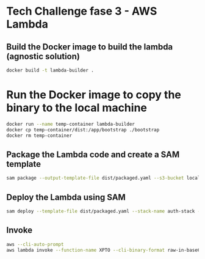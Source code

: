 # Tech Challenge fase 3 - AWS Lambda

## Build the Docker image to build the lambda (agnostic solution)

```bash
docker build -t lambda-builder .
```

# Run the Docker image to copy the binary to the local machine

```bash
docker run --name temp-container lambda-builder
docker cp temp-container/dist:/app/bootstrap ./bootstrap
docker rm temp-container
```

## Package the Lambda code and create a SAM template

```bash
sam package --output-template-file dist/packaged.yaml --s3-bucket local-lambdas
```

## Deploy the Lambda using SAM

```bash
sam deploy --template-file dist/packaged.yaml --stack-name auth-stack --capabilities CAPABILITY_IAM
```

## Invoke

```bash
aws --cli-auto-prompt
aws lambda invoke --function-name XPTO --cli-binary-format raw-in-base64-out --payload '{ "name": "Rodrigo Longhi" }' dist/out.txt
```
